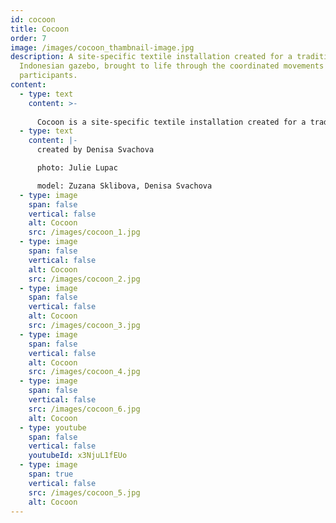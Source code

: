 ```yaml
---
id: cocoon
title: Cocoon
order: 7
image: /images/cocoon_thambnail-image.jpg
description: A site-specific textile installation created for a traditional
  Indonesian gazebo, brought to life through the coordinated movements of two
  participants.
content:
  - type: text
    content: >-
      
      Cocoon is a site-specific textile installation created for a traditional Indonesian gazebo called pendopo. The piece comes to life through the interaction of two participants, who generate a spatial composition by wrapping and unwrapping fabric around themselves and the pendopo's pillars. One participant sits in the center, hidden and wrapped in fabric on a wheeled object, while the other winds the fabric around themselves and pulls the object to one side, prompting the seated participant to emerge and unravel. This performance unfolds like a ritual, held privately in a pendopo at my friends' home with Julie Lupac in Yogyakarta in 2016.
  - type: text
    content: |-
      created by Denisa Svachova

      photo: Julie Lupac

      model: Zuzana Sklibova, Denisa Svachova
  - type: image
    span: false
    vertical: false
    alt: Cocoon
    src: /images/cocoon_1.jpg
  - type: image
    span: false
    vertical: false
    alt: Cocoon
    src: /images/cocoon_2.jpg
  - type: image
    span: false
    vertical: false
    alt: Cocoon
    src: /images/cocoon_3.jpg
  - type: image
    span: false
    vertical: false
    alt: Cocoon
    src: /images/cocoon_4.jpg
  - type: image
    span: false
    vertical: false
    src: /images/cocoon_6.jpg
    alt: Cocoon
  - type: youtube
    span: false
    vertical: false
    youtubeId: x3NjuL1fEUo
  - type: image
    span: true
    vertical: false
    src: /images/cocoon_5.jpg
    alt: Cocoon
---
```

